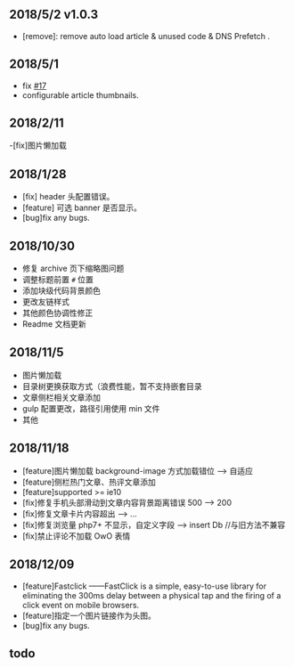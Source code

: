 ## 2018/5/2 v1.0.3

- [remove]: remove auto load article & unused code & DNS Prefetch .

## 2018/5/1

- fix [#17](https://github.com/shiyiya/typecho-theme-sagiri/issues/17)
- configurable article thumbnails.

## 2018/2/11

-[fix]图片懒加载

## 2018/1/28

- [fix] header 头配置错误。
- [feature] 可选 banner 是否显示。
- [bug]fix any bugs.

<!-- more -->

## 2018/10/30

- 修复 archive 页下缩略图问题
- 调整标题前置 `#` 位置
- 添加块级代码背景颜色
- 更改友链样式
- 其他颜色协调性修正
- Readme 文档更新

## 2018/11/5

- 图片懒加载
- 目录树更换获取方式（浪费性能，暂不支持嵌套目录
- 文章侧栏相关文章添加
- gulp 配置更改，路径引用使用 min 文件
- 其他

## 2018/11/18

- [feature]图片懒加载 background-image 方式加载错位 --> 自适应
- [feature]侧栏热门文章、热评文章添加
- [feature]supported >= ie10
- [fix]修复手机头部滑动到文章内容背景距离错误 500 --> 200
- [fix]修复文章卡片内容超出 --> ...
- [fix]修复浏览量 php7+ 不显示，自定义字段 --> insert Db //与旧方法不兼容
- [fix]禁止评论不加载 OwO 表情

## 2018/12/09

- [feature]Fastclick ——FastClick is a simple, easy-to-use library for eliminating the 300ms delay between a physical tap and the firing of a click event on mobile browsers.
- [feature]指定一个图片链接作为头图。
- [bug]fix any bugs.

## todo
